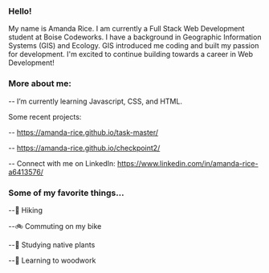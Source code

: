 ### Hello!

My name is Amanda Rice. I am currently a Full Stack Web Development student at Boise Codeworks. I have a background in Geographic Information Systems (GIS) and Ecology. GIS introduced me coding and built my passion for development. I'm excited to continue building towards a career in Web Development!

### More about me: 

-- I’m currently learning Javascript, CSS, and HTML.

Some recent projects:

-- https://amanda-rice.github.io/task-master/

-- https://amanda-rice.github.io/checkpoint2/ 

-- Connect with me on LinkedIn: https://www.linkedin.com/in/amanda-rice-a6413576/

### Some of my favorite things...

--🌄 Hiking

--🚲 Commuting on my bike

--🌱 Studying native plants

--🔨 Learning to woodwork
